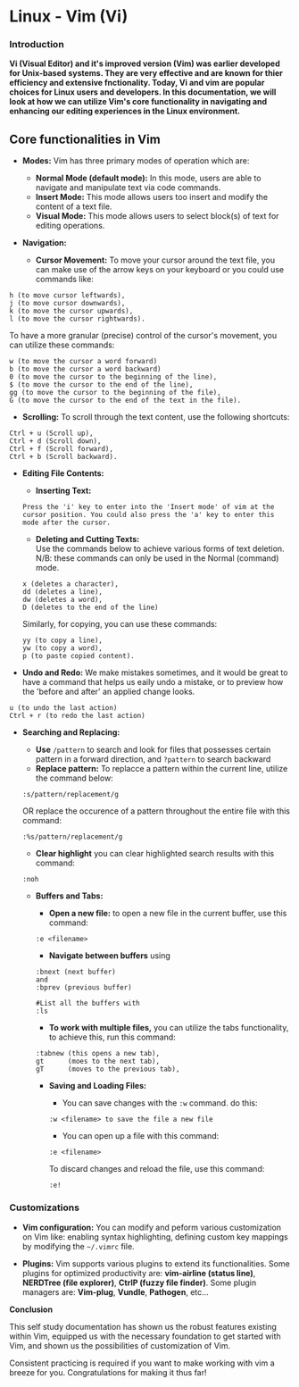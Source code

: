 # Linux - Vim (Vi)
### Introduction

__Vi (Visual Editor) and it's improved version (Vim) was earlier developed for Unix-based systems. They are very effective and are known for thier efficiency and extensive fnctionality. Today, Vi and vim are popular choices for Linux users and developers. In this documentation, we will look at how we can utilize Vim's core functionality in navigating and enhancing our editing experiences in the Linux environment.__

## Core functionalities in Vim
- __Modes:__ Vim has three primary modes of operation which are:
  - __Normal Mode (default mode):__ In this mode, users are able to navigate and manipulate text via code commands.
  - __Insert Mode:__ This mode allows users too insert and modify the content of a text file.
  - __Visual Mode:__ This mode allows users to select block(s) of text for editing operations.
  
- __Navigation:__ 

  - __Cursor Movement:__ To move your cursor around the text file, you can make use of the arrow keys on your keyboard or you could use commands like:
```
h (to move cursor leftwards),
j (to move cursor downwards),
k (to move the cursor upwards),
l (to move the cursor rightwards).
```
To have a more granular (precise) control of the cursor's movement, you can utilize these commands:
```
w (to move the cursor a word forward)
b (to move the cursor a word backward)
0 (to move the cursor to the beginning of the line), 
$ (to move the cursor to the end of the line), 
gg (to move the cursor to the beginning of the file), 
G (to move the cursor to the end of the text in the file).
```

- __Scrolling:__ To scroll through the text content, use the following shortcuts:
```
Ctrl + u (Scroll up),
Ctrl + d (Scroll down),
Ctrl + f (Scroll forward),
Ctrl + b (Scroll backward).
```

- __Editing File Contents:__

  - __Inserting Text:__
  ```
  Press the 'i' key to enter into the 'Insert mode' of vim at the cursor position. You could also press the 'a' key to enter this mode after the cursor.
  ```

  - __Deleting and Cutting Texts:__  
  Use the commands below to achieve various forms of text deletion. N/B: these commands can only be used in the Normal (command) mode.
  ```
  x (deletes a character),
  dd (deletes a line),
  dw (deletes a word),
  D (deletes to the end of the line)
  ```
  Similarly, for copying, you can use these commands:
  ```
  yy (to copy a line),
  yw (to copy a word),
  p (to paste copied content).
  ```
- __Undo and Redo:__
We make mistakes sometimes, and it would be great to have a command that helps us eaily undo a mistake, or to preview how the 'before and after' an applied change looks.
```
u (to undo the last action)
Ctrl + r (to redo the last action)
```

- __Searching and Replacing:__

  - __Use__ `/pattern` to search and look for files that possesses certain pattern in a forward direction, and `?pattern` to search backward
  - __Replace pattern:__ To replacce a pattern within the current line, utilize the command below:
  ```
  :s/pattern/replacement/g
  ```
  OR
  replace the occurence of a pattern throughout the entire file with this command:
  ```
  :%s/pattern/replacement/g
  ```

  - __Clear highlight__
  you can clear highlighted search results with this command:
  ```
  :noh
  ```

  - __Buffers and Tabs:__
    - __Open a new file:__ to open a new file in the current buffer, use this command:
    ```
    :e <filename>
    ```

    - __Navigate between buffers__ using
    ```
    :bnext (next buffer)
    and 
    :bprev (previous buffer)

    #List all the buffers with 
    :ls
    ```

    - __To work with multiple files,__ you can utilize the tabs functionality, to achieve this, run this command:
    ```
    :tabnew (this opens a new tab), 
    gt      (moes to the next tab),
    gT      (moves to the previous tab),
    ```

    - __Saving and Loading Files:__
      
      - You can save changes with the `:w` command.  do this:
      ```
      :w <filename> to save the file a new file
      ```
      - You can open up a file with this command:
      ```
      :e <filename>
      ```
      To discard changes and reload the file, use this command:
      ```
      :e!
      ```

### Customizations
- __Vim configuration:__ You can modify and peform various customization on Vim like: enabling syntax highlighting, defining custom key mappings by modifying the `~/.vimrc` file.

- __Plugins:__ Vim supports various plugins to extend its functionalities. 
Some plugins for optimized productivity are: __vim-airline (status line)__, __NERDTree (file explorer)__, __CtrlP (fuzzy file finder)__.
Some plugin managers are: __Vim-plug__, __Vundle__, __Pathogen__, etc...


__Conclusion__

This self study documentation has shown us the robust features existing within Vim, equipped us with the necessary foundation to get started with Vim, and shown us the possibilities of customization of Vim.

Consistent practicing is required if you want to make working with vim a breeze for you.
Congratulations for making it thus far!

